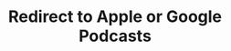 ---
title: Redirect to Apple or Google Podcasts
redirect_from:
- /078r/
- /zadnja/
redirect_to: https://pod.fo/e/18af0a
---